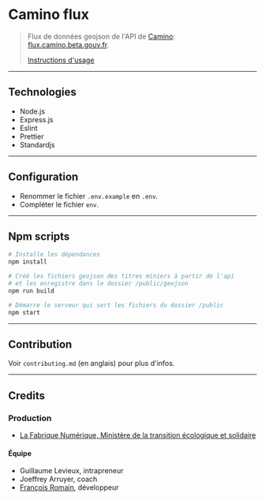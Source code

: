 # Camino flux

> Flux de données geojson de l'API de [Camino](https://camino.beta.gouv.fr): [flux.camino.beta.gouv.fr](https://flux.camino.beta.gouv.fr).
>
> [Instructions d'usage](https://github.com/MTES-MCT/camino-flux/tree/master/public)

---

## Technologies

- Node.js
- Express.js
- Eslint
- Prettier
- Standardjs

---

## Configuration

- Renommer le fichier `.env.example` en `.env`.
- Compléter le fichier `env`.

---

## Npm scripts

```bash
# Installe les dépendances
npm install

# Créé les fichiers geojson des titres miniers à partir de l'api
# et les enregistre dans le dossier /public/geojson
npm run build

# Démarre le serveur qui sert les fichiers du dossier /public
npm start
```

---

## Contribution

Voir `contributing.md` (en anglais) pour plus d'infos.

---

## Credits

### Production

- [La Fabrique Numérique, Ministère de la transition écologique et solidaire](https://www.ecologique-solidaire.gouv.fr/inauguration-fabrique-numerique-lincubateur-des-ministeres-charges-lecologie-et-des-territoires)

#### Équipe

- Guillaume Levieux, intrapreneur
- Joeffrey Arruyer, coach
- [François Romain](http://francoisromain.com), développeur
